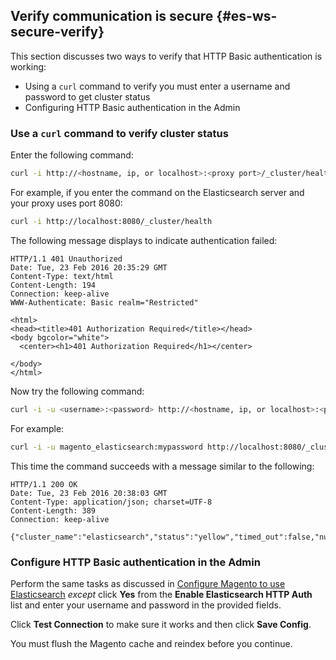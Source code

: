 ## Verify communication is secure {#es-ws-secure-verify}

This section discusses two ways to verify that HTTP Basic authentication is working:

*  Using a `curl` command to verify you must enter a username and password to get cluster status
*  Configuring HTTP Basic authentication in the Admin

### Use a `curl` command to verify cluster status

Enter the following command:

```bash
curl -i http://<hostname, ip, or localhost>:<proxy port>/_cluster/health
```

For example, if you enter the command on the Elasticsearch server and your proxy uses port 8080:

```bash
curl -i http://localhost:8080/_cluster/health
```

The following message displays to indicate authentication failed:

```terminal
HTTP/1.1 401 Unauthorized
Date: Tue, 23 Feb 2016 20:35:29 GMT
Content-Type: text/html
Content-Length: 194
Connection: keep-alive
WWW-Authenticate: Basic realm="Restricted"

<html>
<head><title>401 Authorization Required</title></head>
<body bgcolor="white">
  <center><h1>401 Authorization Required</h1></center>

</body>
</html>
```

Now try the following command:

```bash
curl -i -u <username>:<password> http://<hostname, ip, or localhost>:<proxy port>/_cluster/health
```

For example:

```bash
curl -i -u magento_elasticsearch:mypassword http://localhost:8080/_cluster/health
```

This time the command succeeds with a message similar to the following:

```terminal
HTTP/1.1 200 OK
Date: Tue, 23 Feb 2016 20:38:03 GMT
Content-Type: application/json; charset=UTF-8
Content-Length: 389
Connection: keep-alive

{"cluster_name":"elasticsearch","status":"yellow","timed_out":false,"number_of_nodes":1,"number_of_data_nodes":1,"active_primary_shards":5,"active_shards":5,"relocating_shards":0,"initializing_shards":0,"unassigned_shards":5,"delayed_unassigned_shards":0,"number_of_pending_tasks":0,"number_of_in_flight_fetch":0,"task_max_waiting_in_queue_millis":0,"active_shards_percent_as_number":50.0}
```

### Configure HTTP Basic authentication in the Admin

Perform the same tasks as discussed in [Configure Magento to use Elasticsearch](#elastic-m2-configure) *except* click **Yes** from the **Enable Elasticsearch HTTP Auth** list and enter your username and password in the provided fields.

Click **Test Connection** to make sure it works and then click **Save Config**.

You must flush the Magento cache and reindex before you continue.
